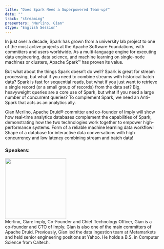 ```yaml
---
title: "Does Spark Need a Superpowered Team-up?"
date: "" 
track: "streaming"
presenters: "Merlino, Gian"
stype: "English Session"
---
```

In just over a decade, Spark has grown from a university lab project to one of the most active projects at the Apache Software Foundations, with committers and users worldwide. As a multi-language engine for executing data engineering, data science, and machine learning on single-node machines or clusters, Apache Spark™ has proven its value.

But what about the things Spark doesn’t do well? Spark is great for stream processing, but what if you need to combine streams with historical batch data? Spark is fast for sequential reads, but what if you just want to retrieve a single record (or a small group of records) from the data set? Big, heavyweight queries are a core use of Spark, but what if you need a large number of concurrent queries? To complement Spark, we need an Anti-Spark that acts as an analytics ally.

Gian Merlino, Apache Druid® committer and co-founder of Imply will show how real-time analytics databases complement the capabilities of Spark, demonstrating how the two technologies work together to empower high-performance systems. Form of a reliable machine learning data workflow! Shape of a database for interactive data conversations with high concurrency and low latency combining stream and batch data!
 ### Speakers: 
 <img src="images/speaker/1124.png" width="200" /><br>Merlino, Gian: Imply, Co-Founder and Chief Technology Officer, Gian is a co-founder and CTO of Imply. Gian is also one of the main committers of Apache Druid. Previously, Gian led the data ingestion team at Metamarkets and held senior engineering positions at Yahoo. He holds a B.S. in Computer Science from Caltech.
 